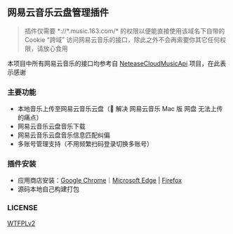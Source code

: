 ## 网易云音乐云盘管理插件

> 插件仅需要 \*://\*.music.163.com/\* 的权限以便能直接使用该域名下自带的 Cookie “跨域” 访问网易云音乐的接口，除此之外不会再索要你其它任何权限，请放心食用

本项目中所有网易云音乐的接口均参考自 [NeteaseCloudMusicApi](https://github.com/Binaryify/NeteaseCloudMusicApi) 项目，在此表示感谢



### 主要功能

- 本地音乐上传至网易云音乐云盘（🌟 解决 网易云音乐 Mac 版 网盘 无法上传的痛点）
- 网易云音乐云盘音乐下载
- 网易云音乐云盘音乐信息匹配纠偏
- 多账号管理支持（不用频繁扫码登录切换多账号）


### 插件安装

- 应用商店安装：[Google Chrome](https://chrome.google.com/webstore/detail/%E7%BD%91%E6%98%93%E4%BA%91%E9%9F%B3%E4%B9%90%E4%BA%91%E7%9B%98%E7%AE%A1%E7%90%86/gnfemfddeadngnfhcpbdhlgbbnokokcg)｜[Microsoft Edge](https://microsoftedge.microsoft.com/addons/detail/%E7%BD%91%E6%98%93%E4%BA%91%E9%9F%B3%E4%B9%90%E4%BA%91%E7%9B%98%E7%AE%A1%E7%90%86/ejngoibgpebbaodiaccaifkipoppaaff) | [Firefox](https://addons.mozilla.org/zh-CN/firefox/addon/%E7%BD%91%E6%98%93%E4%BA%91%E9%9F%B3%E4%B9%90%E4%BA%91%E7%9B%98%E7%AE%A1%E7%90%86/)
- 源码本地自己构建打包


### LICENSE

[WTFPLv2](LICENSE)